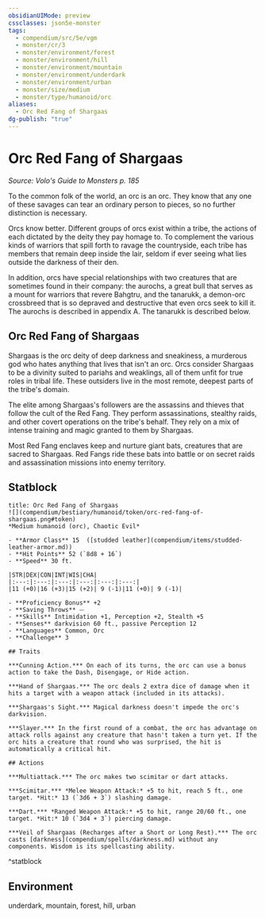 ```yaml
---
obsidianUIMode: preview
cssclasses: json5e-monster
tags:
  - compendium/src/5e/vgm
  - monster/cr/3
  - monster/environment/forest
  - monster/environment/hill
  - monster/environment/mountain
  - monster/environment/underdark
  - monster/environment/urban
  - monster/size/medium
  - monster/type/humanoid/orc
aliases:
  - Orc Red Fang of Shargaas
dg-publish: "true"
---
```

# Orc Red Fang of Shargaas
*Source: Volo's Guide to Monsters p. 185*  

To the common folk of the world, an orc is an orc. They know that any one of these savages can tear an ordinary person to pieces, so no further distinction is necessary.

Orcs know better. Different groups of orcs exist within a tribe, the actions of each dictated by the deity they pay homage to. To complement the various kinds of warriors that spill forth to ravage the countryside, each tribe has members that remain deep inside the lair, seldom if ever seeing what lies outside the darkness of their den.

In addition, orcs have special relationships with two creatures that are sometimes found in their company: the aurochs, a great bull that serves as a mount for warriors that revere Bahgtru, and the tanarukk, a demon-orc crossbreed that is so depraved and destructive that even orcs seek to kill it. The aurochs is described in appendix A. The tanarukk is described below.

## Orc Red Fang of Shargaas

Shargaas is the orc deity of deep darkness and sneakiness, a murderous god who hates anything that lives that isn't an orc. Orcs consider Shargaas to be a divinity suited to pariahs and weaklings, all of them unfit for true roles in tribal life. These outsiders live in the most remote, deepest parts of the tribe's domain.

The elite among Shargaas's followers are the assassins and thieves that follow the cult of the Red Fang. They perform assassinations, stealthy raids, and other covert operations on the tribe's behalf. They rely on a mix of intense training and magic granted to them by Shargaas.

Most Red Fang enclaves keep and nurture giant bats, creatures that are sacred to Shargaas. Red Fangs ride these bats into battle or on secret raids and assassination missions into enemy territory.

## Statblock

```ad-statblock
title: Orc Red Fang of Shargaas
![](compendium/bestiary/humanoid/token/orc-red-fang-of-shargaas.png#token)
*Medium humanoid (orc), Chaotic Evil*

- **Armor Class** 15  ([studded leather](compendium/items/studded-leather-armor.md))
- **Hit Points** 52 (`8d8 + 16`)
- **Speed** 30 ft.

|STR|DEX|CON|INT|WIS|CHA|
|:---:|:---:|:---:|:---:|:---:|:---:|
|11 (+0)|16 (+3)|15 (+2)| 9 (-1)|11 (+0)| 9 (-1)|

- **Proficiency Bonus** +2
- **Saving Throws** ⏤
- **Skills** Intimidation +1, Perception +2, Stealth +5
- **Senses** darkvision 60 ft., passive Perception 12
- **Languages** Common, Orc
- **Challenge** 3

## Traits

***Cunning Action.*** On each of its turns, the orc can use a bonus action to take the Dash, Disengage, or Hide action.

***Hand of Shargaas.*** The orc deals 2 extra dice of damage when it hits a target with a weapon attack (included in its attacks).

***Shargaas's Sight.*** Magical darkness doesn't impede the orc's darkvision.

***Slayer.*** In the first round of a combat, the orc has advantage on attack rolls against any creature that hasn't taken a turn yet. If the orc hits a creature that round who was surprised, the hit is automatically a critical hit.

## Actions

***Multiattack.*** The orc makes two scimitar or dart attacks.

***Scimitar.*** *Melee Weapon Attack:* +5 to hit, reach 5 ft., one target. *Hit:* 13 (`3d6 + 3`) slashing damage.

***Dart.*** *Ranged Weapon Attack:* +5 to hit, range 20/60 ft., one target. *Hit:* 10 (`3d4 + 3`) piercing damage.

***Veil of Shargaas (Recharges after a Short or Long Rest).*** The orc casts [darkness](compendium/spells/darkness.md) without any components. Wisdom is its spellcasting ability.
```
^statblock

## Environment

underdark, mountain, forest, hill, urban